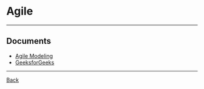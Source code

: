 # Agile

---

## Documents

- [Agile Modeling](https://agilemodeling.com/essays/prioritizedRequirements.htm)
- [GeeksforGeeks](https://www.geeksforgeeks.org/top-8-software-development-models-used-in-industry/?ref=lbp)

---

[Back](./../readme.md)
